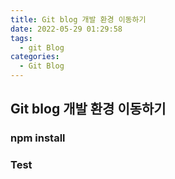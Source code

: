 ```yaml
---
title: Git blog 개발 환경 이동하기
date: 2022-05-29 01:29:58
tags:
  - git Blog
categories:
  - Git Blog
---
```


## Git blog 개발 환경 이동하기

### npm install

### Test

